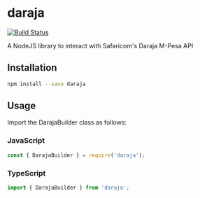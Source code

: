 # daraja

[![Build Status](https://travis-ci.com/austinewuncler/daraja.svg?branch=master)](https://travis-ci.com/austinewuncler/daraja)

A NodeJS library to interact with Safaricom's Daraja M-Pesa API

## Installation

```sh
npm install --save daraja
```

## Usage

Import the DarajaBuilder class as follows:

### JavaScript

```javascript
const { DarajaBuilder } = require('daraja');
```

### TypeScript

```typescript
import { DarajaBuilder } from 'daraja';
```
